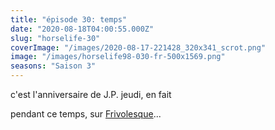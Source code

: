 ```yaml
---
title: "épisode 30: temps"
date: "2020-08-18T04:00:55.000Z"
slug: "horselife-30"
coverImage: "/images/2020-08-17-221428_320x341_scrot.png"
image: "/images/horselife98-030-fr-500x1569.png"
seasons: "Saison 3"
---
```


c'est l'anniversaire de J.P. jeudi, en fait

pendant ce temps, sur [Frivolesque](http://frivolesque.com/fr/comic/invite-34/)...
